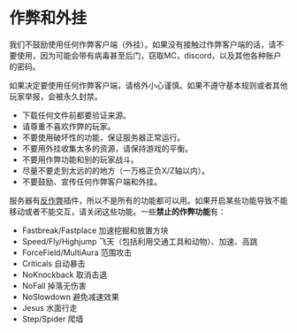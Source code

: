 # 作弊和外挂

我们不鼓励使用任何作弊客户端（外挂）。如果没有接触过作弊客户端的话，请不要使用，因为可能会带有病毒甚至后门，窃取MC，discord，以及其他各种账户的密码。

如果决定要使用任何作弊客户端，请格外小心谨慎。如果不遵守基本规则或者其他玩家举报，会被永久封禁。

* 下载任何文件前都要验证来源。
* 请尊重不喜欢作弊的玩家。
* 不要使用破坏性的功能，保证服务器正常运行。
* 不要用外挂收集太多的资源，请保持游戏的平衡。
* 不要用作弊功能和别的玩家战斗。
* 尽量不要走到太远的的地方（一万格正负X/Z轴以内）。
* 不要鼓励、宣传任何作弊客户端和外挂。

服务器有[反作弊](https://matrix.rip)插件，所以不是所有的功能都可以用。如果开启某些功能导致不能移动或者不能交互，请关闭这些功能。一些**禁止的作弊功能**有：

* Fastbreak/Fastplace 加速挖掘和放置方块
* Speed/Fly/Highjump 飞天（包括利用交通工具和动物）、加速、高跳
* ForceField/MultiAura 范围攻击
* Criticals 自动暴击
* NoKnockback 取消击退
* NoFall 掉落无伤害
* NoSlowdown 避免减速效果
* Jesus 水面行走
* Step/Spider 爬墙
